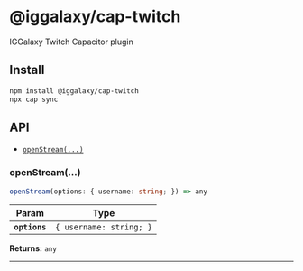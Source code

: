 # @iggalaxy/cap-twitch

IGGalaxy Twitch Capacitor plugin

## Install

```bash
npm install @iggalaxy/cap-twitch
npx cap sync
```

## API

<docgen-index>

* [`openStream(...)`](#openstream)

</docgen-index>

<docgen-api>
<!--Update the source file JSDoc comments and rerun docgen to update the docs below-->

### openStream(...)

```typescript
openStream(options: { username: string; }) => any
```

| Param         | Type                               |
| ------------- | ---------------------------------- |
| **`options`** | <code>{ username: string; }</code> |

**Returns:** <code>any</code>

--------------------

</docgen-api>
